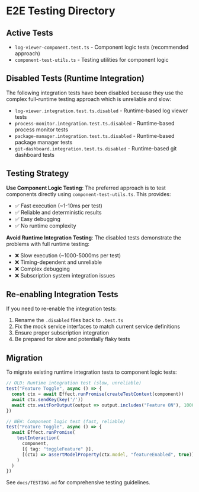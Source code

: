 # E2E Testing Directory

## Active Tests

- `log-viewer-component.test.ts` - Component logic tests (recommended approach)
- `component-test-utils.ts` - Testing utilities for component logic

## Disabled Tests (Runtime Integration)

The following integration tests have been disabled because they use the complex full-runtime testing approach which is unreliable and slow:

- `log-viewer.integration.test.ts.disabled` - Runtime-based log viewer tests
- `process-monitor.integration.test.ts.disabled` - Runtime-based process monitor tests  
- `package-manager.integration.test.ts.disabled` - Runtime-based package manager tests
- `git-dashboard.integration.test.ts.disabled` - Runtime-based git dashboard tests

## Testing Strategy

**Use Component Logic Testing**: The preferred approach is to test components directly using `component-test-utils.ts`. This provides:

- ✅ Fast execution (~1-10ms per test)
- ✅ Reliable and deterministic results
- ✅ Easy debugging
- ✅ No runtime complexity

**Avoid Runtime Integration Testing**: The disabled tests demonstrate the problems with full runtime testing:

- ❌ Slow execution (~1000-5000ms per test)
- ❌ Timing-dependent and unreliable
- ❌ Complex debugging
- ❌ Subscription system integration issues

## Re-enabling Integration Tests

If you need to re-enable the integration tests:

1. Rename the `.disabled` files back to `.test.ts`
2. Fix the mock service interfaces to match current service definitions
3. Ensure proper subscription integration
4. Be prepared for slow and potentially flaky tests

## Migration

To migrate existing runtime integration tests to component logic tests:

```typescript
// OLD: Runtime integration test (slow, unreliable)
test("Feature Toggle", async () => {
  const ctx = await Effect.runPromise(createTestContext(component))
  await ctx.sendKey(key('/'))
  await ctx.waitForOutput(output => output.includes("Feature ON"), 1000)
})

// NEW: Component logic test (fast, reliable)
test("Feature Toggle", async () => {
  await Effect.runPromise(
    testInteraction(
      component,
      [{ tag: "toggleFeature" }],
      [(ctx) => assertModelProperty(ctx.model, "featureEnabled", true)]
    )
  )
})
```

See `docs/TESTING.md` for comprehensive testing guidelines.